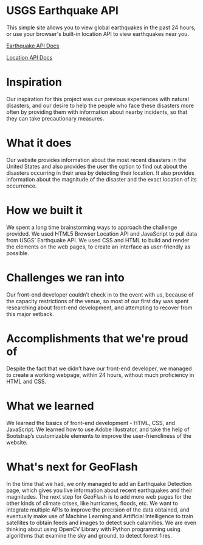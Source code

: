 # USGS Earthquake API

This simple site allows you to view global earthquakes in the past 24 hours, or use your browser's built-in location API to view earthquakes near you.

[Earthquake API Docs](https://earthquake.usgs.gov/fdsnws/event/1/)

[Location API Docs](https://developer.mozilla.org/en-US/docs/Web/API/Geolocation_API)

<h1>Inspiration</h1>

Our inspiration for this project was our previous experiences with natural disasters, and our desire to help the people who face these disasters more often by providing them with information about nearby incidents, so that they can take precautionary measures.

<h1>What it does</h1>

Our website provides information about the most recent disasters in the United States and also provides the user the option to find out about the disasters occurring in their area by detecting their location. It also provides information about the magnitude of the disaster and the exact location of its occurrence.

<h1>How we built it</h1>

We spent a long time brainstorming ways to approach the challenge provided. We used HTML5 Browser Location API and JavaScript to pull data from USGS’ Earthquake API. We used CSS and HTML to build and render the elements on the web pages, to create an interface as user-friendly as possible.

<h1>Challenges we ran into</h1>

Our front-end developer couldn’t check in to the event with us, because of the capacity restrictions of the venue, so most of our first day was spent researching about front-end development, and attempting to recover from this major setback.

<h1>Accomplishments that we're proud of</h1>

Despite the fact that we didn’t have our front-end developer, we managed to create a working webpage, within 24 hours, without much proficiency in HTML and CSS.

<h1>What we learned</h1>

We learned the basics of front-end development - HTML, CSS, and JavaScript. We learned how to use Adobe Illustrator, and take the help of Bootstrap’s customizable elements to improve the user-friendliness of the website.

<h1>What's next for GeoFlash</h1>

In the time that we had, we only managed to add an Earthquake Detection page, which gives you live information about recent earthquakes and their magnitudes. The next step for GeoFlash is to add more web pages for the other kinds of climate crises, like hurricanes, floods, etc. We want to integrate multiple APIs to improve the precision of the data obtained, and eventually make use of Machine Learning and Artificial Intelligence to train satellites to obtain feeds and images to detect such calamities. We are even thinking about using OpenCV Library with Python programming using algorithms that examine the sky and ground, to detect forest fires.
